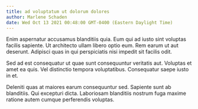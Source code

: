 ```yaml
---
title: ad voluptatum ut dolorum dolores
author: Marlene Schaden
date: Wed Oct 13 2021 00:48:00 GMT-0400 (Eastern Daylight Time)
---
```

Enim aspernatur accusamus blanditiis quia. Eum qui ad iusto sint voluptas facilis sapiente. Ut architecto ullam libero optio eum. Rem earum ut aut deserunt. Adipisci quas in qui perspiciatis nisi impedit sit facilis odit.

 Sed ad est consequatur ut quae sunt consequuntur veritatis aut. Voluptas et amet ea quis. Vel distinctio tempora voluptatibus. Consequatur saepe iusto in et.

 Deleniti quas at maiores earum consequuntur sed. Sapiente sunt ab blanditiis. Qui excepturi dicta. Laboriosam blanditiis nostrum fuga maxime ratione autem cumque perferendis voluptas.